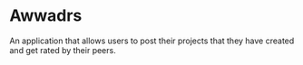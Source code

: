 # Awwadrs

An application that allows users to post their projects that they have created and get rated by their peers.
